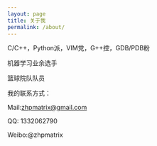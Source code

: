 ```yaml
---
layout: page
title: 关于我
permalink: /about/
---
```


C/C++，Python派，VIM党，G++控，GDB/PDB粉

机器学习业余选手

篮球院队队员


我的联系方式：

Mail:zhpmatrix@gmail.com

QQ: 1332062790

Weibo:@zhpmatrix








  







